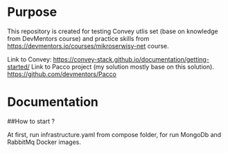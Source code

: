 # Purpose
This repository is created for testing Convey utlis set (base on knowledge from DevMentors course) and practice skills from https://devmentors.io/courses/mikroserwisy-net course.
 
Link to Convey: https://convey-stack.github.io/documentation/getting-started/
Link to Pacco project (my solution mostly base on this solution). https://github.com/devmentors/Pacco

# Documentation 

##How to start ? 

At first, run infrastructure.yaml from compose folder, for run MongoDb and RabbitMq Docker images. 
